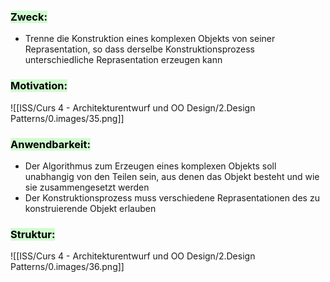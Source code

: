 
### <mark style="background: #BBFABBA6;">Zweck:</mark>

- Trenne die Konstruktion eines komplexen Objekts von seiner Reprasentation, so dass derselbe Konstruktionsprozess unterschiedliche Reprasentation erzeugen kann


### <mark style="background: #BBFABBA6;">Motivation:</mark>

![[ISS/Curs 4 - Architekturentwurf und OO Design/2.Design Patterns/0.images/35.png]]

### <mark style="background: #BBFABBA6;">Anwendbarkeit:</mark>

- Der Algorithmus zum Erzeugen eines komplexen Objekts soll unabhangig von den Teilen sein, aus denen das Objekt besteht und wie sie zusammengesetzt werden
- Der Konstruktionsprozess muss verschiedene Reprasentationen des zu konstruierende Objekt erlauben

### <mark style="background: #BBFABBA6;">Struktur:</mark>

![[ISS/Curs 4 - Architekturentwurf und OO Design/2.Design Patterns/0.images/36.png]]
